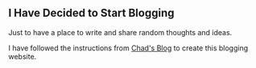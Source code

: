 ## I Have Decided to Start Blogging

Just to have a place to write and share random thoughts and ideas. 

I have followed the instructions from [Chad's Blog](https://chadbaldwin.net/2021/03/14/how-to-build-a-sql-blog.html) to create this blogging website. 
